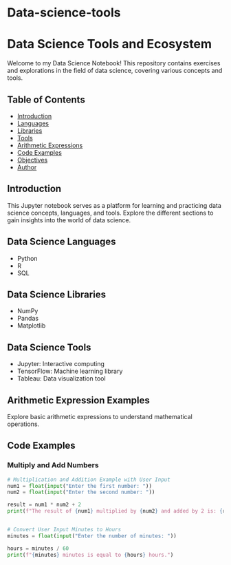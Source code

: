 # Data-science-tools

# Data Science Tools and Ecosystem

Welcome to my Data Science Notebook! This repository contains exercises and explorations in the field of data science, covering various concepts and tools.

## Table of Contents

- [Introduction](#introduction)
- [Languages](#data-science-languages)
- [Libraries](#data-science-libraries)
- [Tools](#data-science-tools)
- [Arithmetic Expressions](#arithmetic-expression-examples)
- [Code Examples](#code-examples)
- [Objectives](#objectives)
- [Author](#author)

## Introduction

This Jupyter notebook serves as a platform for learning and practicing data science concepts, languages, and tools. Explore the different sections to gain insights into the world of data science.

## Data Science Languages

- Python
- R
- SQL

## Data Science Libraries

- NumPy
- Pandas
- Matplotlib

## Data Science Tools

- Jupyter: Interactive computing
- TensorFlow: Machine learning library
- Tableau: Data visualization tool

## Arithmetic Expression Examples

Explore basic arithmetic expressions to understand mathematical operations.

## Code Examples

### Multiply and Add Numbers
```python
# Multiplication and Addition Example with User Input
num1 = float(input("Enter the first number: "))
num2 = float(input("Enter the second number: "))

result = num1 * num2 + 2
print(f"The result of {num1} multiplied by {num2} and added by 2 is: {result}")


# Convert User Input Minutes to Hours
minutes = float(input("Enter the number of minutes: "))

hours = minutes / 60
print(f"{minutes} minutes is equal to {hours} hours.")




